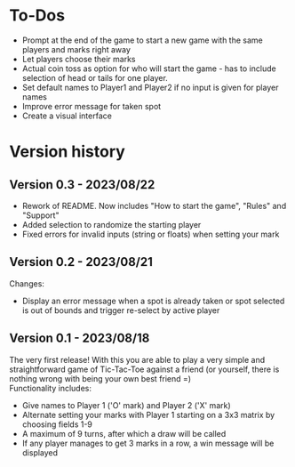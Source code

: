 # To-Dos
- Prompt at the end of the game to start a new game with the same players and marks right away
- Let players choose their marks
- Actual coin toss as option for who will start the game - has to include selection of head or tails for one player.
- Set default names to Player1 and Player2 if no input is given for player names
- Improve error message for taken spot
- Create a visual interface

# Version history

## Version 0.3 - 2023/08/22
- Rework of README. Now includes "How to start the game", "Rules" and "Support"
- Added selection to randomize the starting player
- Fixed errors for invalid inputs (string or floats) when setting your mark

## Version 0.2 - 2023/08/21
Changes:
- Display an error message when a spot is already taken or spot selected is out of bounds and trigger re-select by active player

## Version 0.1 - 2023/08/18
The very first release! With this you are able to play a very simple and straightforward game of Tic-Tac-Toe against a friend (or yourself, there is nothing wrong with being your own best friend =)<br>
Functionality includes:
- Give names to Player 1 ('O' mark) and Player 2 ('X' mark)
- Alternate setting your marks with Player 1 starting on a 3x3 matrix by choosing fields 1-9
- A maximum of 9 turns, after which a draw will be called
- If any player manages to get 3 marks in a row, a win message will be displayed